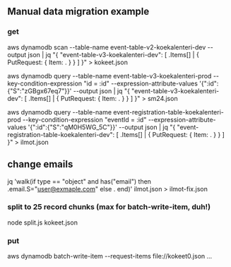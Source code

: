 ## Manual data migration example

### get

aws dynamodb scan --table-name event-table-v2-koekalenteri-dev --output json | jq "{ \"event-table-v3-koekalenteri-dev\": [ .Items[] | { PutRequest: { Item: . } } ] }" > kokeet.json

aws dynamodb query --table-name event-table-v3-koekalenteri-prod --key-condition-expression "id = :id" --expression-attribute-values '{":id":{"S":"zGBgx67eq7"}}'  --output json | jq "{ \"event-table-v3-koekalenteri-dev\": [ .Items[] | { PutRequest: { Item: . } } ] }" > sm24.json

aws dynamodb query --table-name event-registration-table-koekalenteri-prod --key-condition-expression "eventId = :id" --expression-attribute-values '{":id":{"S":"qM0H5WG_5C"}}' --output json | jq "{ \"event-registration-table-koekalenteri-dev\": [ .Items[] | { PutRequest: { Item: . } } ] }" > ilmot.json

## change emails

jq 'walk(if type == "object" and has("email") then .email.S="user@exmaple.com" else . end)' ilmot.json > ilmot-fix.json

### split to 25 record chunks (max for batch-write-item, duh!)

node split.js kokeet.json

### put

aws dynamodb batch-write-item --request-items file://kokeet0.json
...
